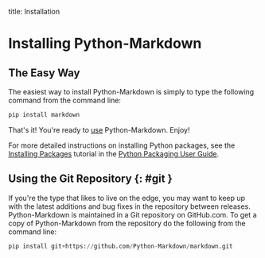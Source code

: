 title: Installation

# Installing Python-Markdown

## The Easy Way

The easiest way to install Python-Markdown is simply to type the
following command from the command line:

```py
pip install markdown
```

That's it! You're ready to [use](reference.md) Python-Markdown. Enjoy!

For more detailed instructions on installing Python packages, see the
[Installing Packages] tutorial in the [Python Packaging User Guide].

[Installing Packages]: https://packaging.python.org/tutorials/installing-packages/
[Python Packaging User Guide]: https://packaging.python.org/

## Using the Git Repository {: #git }

If you're the type that likes to live on the edge, you may want to keep up with
the latest additions and bug fixes in the repository between releases.
Python-Markdown is maintained in a Git repository on GitHub.com. To
get a copy of Python-Markdown from the repository do the following from the
command line:

```py
pip install git+https://github.com/Python-Markdown/markdown.git
```
